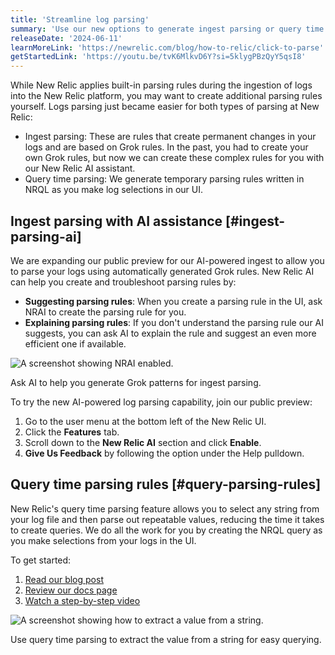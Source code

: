 ```yaml
---
title: 'Streamline log parsing'
summary: 'Use our new options to generate ingest parsing or query time parsing rules'
releaseDate: '2024-06-11'
learnMoreLink: 'https://newrelic.com/blog/how-to-relic/click-to-parse'
getStartedLink: 'https://youtu.be/tvK6MlkvD6Y?si=5klygPBzQyY5qsI8'
---
```


While New Relic applies built-in parsing rules during the ingestion of logs into the New Relic platform, you may want to create additional parsing rules yourself. Logs parsing just became easier for both types of parsing at New Relic: 

* Ingest parsing: These are rules that create permanent changes in your logs and are based on Grok rules. In the past, you had to create your own Grok rules, but now we can create these complex rules for you with our New Relic AI assistant.  
* Query time parsing: We generate temporary parsing rules written in NRQL as you make log selections in our UI.

## Ingest parsing with AI assistance [#ingest-parsing-ai]

We are expanding our public preview for our AI-powered ingest to allow you to parse your logs using automatically generated Grok rules. New Relic AI can help you create and troubleshoot parsing rules by:

* **Suggesting parsing rules**: When you create a parsing rule in the UI, ask NRAI to create the parsing rule for you. 
* **Explaining parsing rules**: If you don't understand the parsing rule our AI suggests, you can ask AI to explain the rule and suggest an even more efficient one if available. 

![A screenshot showing NRAI enabled.](./new_relic_ai_logs_parsing.webp "A screenshot showing NRAI enabled.")

<figcaption>Ask AI to help you generate Grok patterns for ingest parsing.</figcaption>

To try the new AI-powered log parsing capability, join our public preview:

1. Go to the user menu at the bottom left of the New Relic UI.
2. Click the **Features** tab.
3. Scroll down to the **New Relic AI** section and click **Enable**.
4. **Give Us Feedback** by following the option under the Help pulldown.

## Query time parsing rules [#query-parsing-rules]

New Relic's query time parsing feature allows you to select any string from your log file and then parse out repeatable values, reducing the time it takes to create queries. We do all the work for you by creating the NRQL query as you make selections from your logs in the UI.

To get started:
1. [Read our blog post](https://newrelic.com/blog/how-to-relic/click-to-parse)
2. [Review our docs page](https://docs.newrelic.com/docs/logs/ui-data/query-time-parsing/)
3. [Watch a step-by-step video](https://www.youtube.com/watch?v=tvK6MlkvD6Y)

![A screenshot showing how to extract a value from a string.](./logs_screenshot-full_logs-detail-entry-point.webp "A screenshot showing how to extract a value from a string.")
<figcaption>Use query time parsing to extract the value from a string for easy querying.</figcaption>



